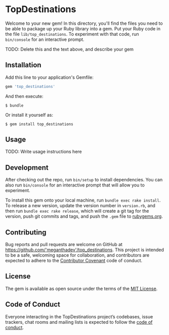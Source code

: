 # TopDestinations

Welcome to your new gem! In this directory, you'll find the files you need to be able to package up your Ruby library into a gem. Put your Ruby code in the file `lib/top_destinations`. To experiment with that code, run `bin/console` for an interactive prompt.

TODO: Delete this and the text above, and describe your gem

## Installation

Add this line to your application's Gemfile:

```ruby
gem 'top_destinations'
```

And then execute:

    $ bundle

Or install it yourself as:

    $ gem install top_destinations

## Usage

TODO: Write usage instructions here

## Development

After checking out the repo, run `bin/setup` to install dependencies. You can also run `bin/console` for an interactive prompt that will allow you to experiment.

To install this gem onto your local machine, run `bundle exec rake install`. To release a new version, update the version number in `version.rb`, and then run `bundle exec rake release`, which will create a git tag for the version, push git commits and tags, and push the `.gem` file to [rubygems.org](https://rubygems.org).

## Contributing

Bug reports and pull requests are welcome on GitHub at https://github.com/'meganthadev'/top_destinations. This project is intended to be a safe, welcoming space for collaboration, and contributors are expected to adhere to the [Contributor Covenant](http://contributor-covenant.org) code of conduct.

## License

The gem is available as open source under the terms of the [MIT License](https://opensource.org/licenses/MIT).

## Code of Conduct

Everyone interacting in the TopDestinations project’s codebases, issue trackers, chat rooms and mailing lists is expected to follow the [code of conduct](https://github.com/'meganthadev'/top_destinations/blob/master/CODE_OF_CONDUCT.md).
